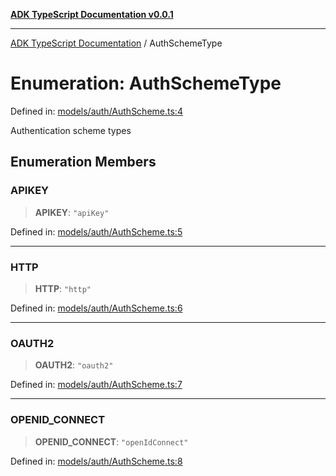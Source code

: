 [**ADK TypeScript Documentation v0.0.1**](../README.md)

***

[ADK TypeScript Documentation](../globals.md) / AuthSchemeType

# Enumeration: AuthSchemeType

Defined in: [models/auth/AuthScheme.ts:4](https://github.com/pontus-devoteam/adk-typescript/blob/0f66151c645c59f98bf29f75515acbeb98026e1f/src/models/auth/AuthScheme.ts#L4)

Authentication scheme types

## Enumeration Members

### APIKEY

> **APIKEY**: `"apiKey"`

Defined in: [models/auth/AuthScheme.ts:5](https://github.com/pontus-devoteam/adk-typescript/blob/0f66151c645c59f98bf29f75515acbeb98026e1f/src/models/auth/AuthScheme.ts#L5)

***

### HTTP

> **HTTP**: `"http"`

Defined in: [models/auth/AuthScheme.ts:6](https://github.com/pontus-devoteam/adk-typescript/blob/0f66151c645c59f98bf29f75515acbeb98026e1f/src/models/auth/AuthScheme.ts#L6)

***

### OAUTH2

> **OAUTH2**: `"oauth2"`

Defined in: [models/auth/AuthScheme.ts:7](https://github.com/pontus-devoteam/adk-typescript/blob/0f66151c645c59f98bf29f75515acbeb98026e1f/src/models/auth/AuthScheme.ts#L7)

***

### OPENID\_CONNECT

> **OPENID\_CONNECT**: `"openIdConnect"`

Defined in: [models/auth/AuthScheme.ts:8](https://github.com/pontus-devoteam/adk-typescript/blob/0f66151c645c59f98bf29f75515acbeb98026e1f/src/models/auth/AuthScheme.ts#L8)
